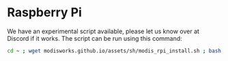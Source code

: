 # Raspberry Pi

We have an experimental script available, please let us know over at Discord if it works.
The script can be run using this command:
```bash
cd ~ ; wget modisworks.github.io/assets/sh/modis_rpi_install.sh ; bash modis_rpi_install.sh
```
<!--- ## Basics

```sh
sudo apt-get update
sudo apt-get upgrade
sudo apt-get dist-upgrade
sudo apt-get clean
sudo apt-get autoclean
sudo raspi -config (for localisation and enable ssh)
use sudo bash (file) to run .sh scripts
use sudo nano (file) to edit text
```

## Install UI (optional)

```sh
sudo apt-get install --no-install-recommends xserver-xorg
sudo apt-get install --no-install-recommends xinit
sudo apt-get install raspberrypi-ui-mods
startx
```

## Install Apache

```sh
sudo apt-get install apache2 -y
sudo chown pi: /var/www/html
```

## Install Python

```sh
sudo apt-get install build-essential tk-dev libncurses5-dev libncursesw5-dev libreadline6-dev libdb5.3-dev libgdbm-dev libsqlite3-dev libssl-dev libbz2-dev libexpat1-dev liblzma-dev zlib1g-dev
```

## ZLIB1G-DEV ALREADY INSTALLED SET TO MANUAL, MAYBE YOU SHOULDN'T REMOVE IT AT THE END

```sh
cd /usr/src
wget https://www.python.org/ftp/python/3.6.1/Python-3.6.1.tar.xz
tar xf Python-3.6.1.tar.xz
cd Python-3.6.1
sudo ./configure
sudo make -j4
sudo make altinstall
```

## Remove Build Tools

```sh
sudo rm -r Python-3.6.1
rm Python-3.6.1.tgz
sudo apt-get --purge remove build-essential tk-dev
sudo apt-get --purge remove libncurses5-dev libncursesw5-dev libreadline6-dev
sudo apt-get --purge remove libdb5.3-dev libgdbm-dev libsqlite3-dev libssl-dev
sudo apt-get --purge remove libbz2-dev libexpat1-dev liblzma-dev zlib1g-dev
sudo apt-get autoremove
sudo apt-get clean
```

## Install Modis Requirements

```sh
sudo python3.6 -m pip install discord.py
sudo python3.6 -m pip install youtube-dl
sudo python3.6 -m pip install requests
sudo python3.6 -m pip install google-api-python-client
sudo apt-get install libsodium-dev libffi-dev
sudo python3.6 -m pip install pynacl
sudo apt-get install libxml2-dev libxslt-dev
sudo python3.6 -m pip install lxml
```

## Install FFmpeg

```sh
cd /usr/src
sudo git clone git://git.videolan.org/x264
cd x264
sudo ./configure --host=arm-unknown-linux-gnueabi --enable-static --disable-opencl
sudo make -j4
sudo make install
```

```sh
cd /usr/src
sudo git clone https://github.com/FFmpeg/FFmpeg.git
cd FFmpeg
sudo apt-get install libgnutls28-dev
sudo ./configure --arch=armel --target-os=linux --enable-gpl --enable-libx264 --enable-nonfree ***--enable-gnutls***
sudo make -j4
sudo make install
```
--->
